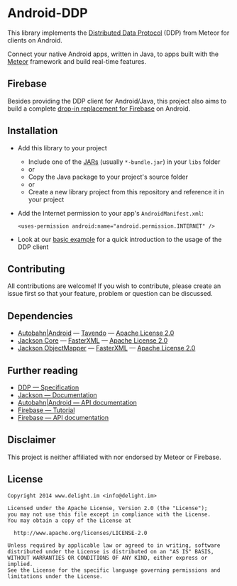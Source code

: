 # Android-DDP

This library implements the [Distributed Data Protocol](https://www.meteor.com/ddp) (DDP) from Meteor for clients on Android.

Connect your native Android apps, written in Java, to apps built with the [Meteor](https://www.meteor.com/) framework and build real-time features.

## Firebase

Besides providing the DDP client for Android/Java, this project also aims to build a complete [drop-in replacement for Firebase](Firebase.md) on Android.

## Installation

 * Add this library to your project
   * Include one of the [JARs](Android/JARs) (usually `*-bundle.jar`) in your `libs` folder
   * or
   * Copy the Java package to your project's source folder
   * or
   * Create a new library project from this repository and reference it in your project
 * Add the Internet permission to your app's `AndroidManifest.xml`:

    `<uses-permission android:name="android.permission.INTERNET" />`

 * Look at our [basic example](Examples/DDP/) for a quick introduction to the usage of the DDP client

## Contributing

All contributions are welcome! If you wish to contribute, please create an issue first so that your feature, problem or question can be discussed.

## Dependencies

 * [Autobahn|Android](http://autobahn.ws/android/gettingstarted.html#add-jars-to-your-project) — [Tavendo](https://github.com/tavendo/AutobahnAndroid) — [Apache License 2.0](http://www.apache.org/licenses/LICENSE-2.0.html)
 * [Jackson Core](http://autobahn.ws/android/gettingstarted.html#add-jars-to-your-project) — [FasterXML](https://github.com/FasterXML/jackson-core) — [Apache License 2.0](http://www.apache.org/licenses/LICENSE-2.0.html)
 * [Jackson ObjectMapper](http://autobahn.ws/android/gettingstarted.html#add-jars-to-your-project) — [FasterXML](https://github.com/FasterXML/jackson-core) — [Apache License 2.0](http://www.apache.org/licenses/LICENSE-2.0.html)

## Further reading

 * [DDP — Specification](https://github.com/meteor/meteor/blob/devel/packages/ddp/DDP.md)
 * [Jackson — Documentation](http://wiki.fasterxml.com/JacksonDocumentation)
 * [Autobahn|Android — API documentation](http://autobahn.ws/android/_gen/packages.html)
 * [Firebase — Tutorial](https://www.firebase.com/docs/android/guide/)
 * [Firebase — API documentation](https://www.firebase.com/docs/java-api/javadoc/index.html)

## Disclaimer

This project is neither affiliated with nor endorsed by Meteor or Firebase.

## License

```
Copyright 2014 www.delight.im <info@delight.im>

Licensed under the Apache License, Version 2.0 (the "License");
you may not use this file except in compliance with the License.
You may obtain a copy of the License at

  http://www.apache.org/licenses/LICENSE-2.0

Unless required by applicable law or agreed to in writing, software
distributed under the License is distributed on an "AS IS" BASIS,
WITHOUT WARRANTIES OR CONDITIONS OF ANY KIND, either express or implied.
See the License for the specific language governing permissions and
limitations under the License.
```
